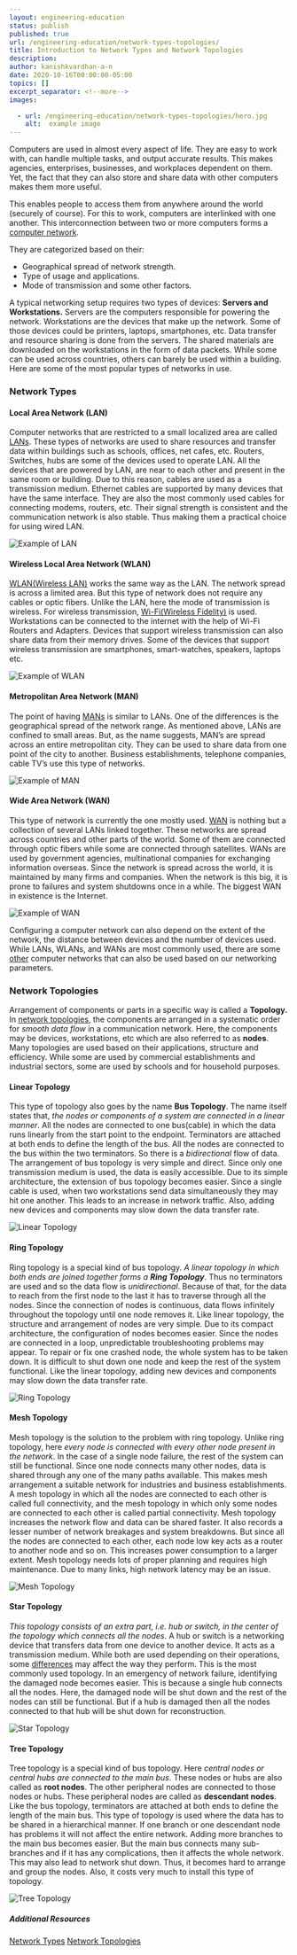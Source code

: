 ```yaml
---
layout: engineering-education
status: publish
published: true
url: /engineering-education/network-types-topologies/
title: Introduction to Network Types and Network Topologies
description:
author: kanishkvardhan-a-n
date: 2020-10-16T00:00:00-05:00
topics: []
excerpt_separator: <!--more-->
images:

  - url: /engineering-education/network-types-topologies/hero.jpg
    alt:  example image
---
```

Computers are used in almost every aspect of life. They are easy to work with, can handle multiple tasks, and output accurate results. This makes agencies, enterprises, businesses, and workplaces dependent on them. Yet, the fact that they can also store and share data with other computers makes them more useful.
<!--more-->
This enables people to access them from anywhere around the world (securely of course). For this to work, computers are interlinked with one another. This interconnection between two or more computers forms a [computer network](https://en.wikipedia.org/wiki/Computer_network).

They are categorized based on their:

-  Geographical spread of network strength.
-  Type of usage and applications.
-  Mode of transmission and some other factors.

A typical networking setup requires two types of devices: **Servers and Workstations.**
Servers are the computers responsible for powering the network. Workstations are the devices that make up the network. Some of those devices could be printers, laptops, smartphones, etc. Data transfer and resource sharing is done from the servers. The shared materials are downloaded on the workstations in the form of data packets. While some can be used across countries, others can barely be used within a building. Here are some of the most popular types of networks in use.

### Network Types
#### Local Area Network (LAN)
Computer networks that are restricted to a small localized area are called [LANs](https://en.wikipedia.org/wiki/Local_area_network). These types of networks are used to share resources and transfer data within buildings such as schools, offices, net cafes, etc. Routers, Switches, hubs are some of the devices used to operate LAN. All the devices that are powered by LAN, are near to each other and present in the same room or building.
Due to this reason, cables are used as a transmission medium. Ethernet cables are supported by many devices that have the same interface. They are also the most commonly used cables for connecting modems, routers, etc. Their signal strength is consistent and the communication network is also stable. Thus making them a practical choice for using wired LAN.

![Example of LAN](/engineering-education/network-types-topologies/lan.jpg)

#### Wireless Local Area Network (WLAN)
[WLAN(Wireless LAN)](https://en.wikipedia.org/wiki/Wireless_LAN) works the same way as the LAN. The network spread is across a limited area. But this type of network does not require any cables or optic fibers. Unlike the LAN, here the mode of transmission is wireless. For wireless transmission, [Wi-Fi(Wireless Fidelity)](https://en.wikipedia.org/wiki/Wi-Fi) is used. Workstations can be connected to the internet with the help of Wi-Fi Routers and Adapters. Devices that support wireless transmission can also share data from their memory drives. Some of the devices that support wireless transmission are smartphones, smart-watches, speakers, laptops etc.

![Example of WLAN](/engineering-education/network-types-topologies/wlan.jpg)

#### Metropolitan Area Network (MAN)
The point of having [MANs](https://en.wikipedia.org/wiki/Metropolitan_area_network) is similar to LANs. One of the differences is the geographical spread of the network range. As mentioned above, LANs are confined to small areas. But, as the name suggests, MAN’s are spread across an entire metropolitan city. They can be used to share data from one point of the city to another. Business establishments, telephone companies, cable TV’s use this type of networks.  

![Example of MAN](/engineering-education/network-types-topologies/man.jpg)

#### Wide Area Network (WAN)
This type of network is currently the one mostly used. [WAN](https://en.wikipedia.org/wiki/Wide_area_network) is nothing but a collection of several LANs linked together. These networks are spread across countries and other parts of the world. Some of them are connected through optic fibers while some are connected through satellites. WANs are used by government agencies, multinational companies for exchanging information overseas. Since the network is spread across the world, it is maintained by many firms and companies. When the network is this big, it is prone to failures and system shutdowns once in a while. The biggest WAN in existence is the Internet.   

![Example of WAN](/engineering-education/network-types-topologies/wan.jpg)

 Configuring a computer network can also depend on the extent of the network, the distance between devices and the number of devices used. While LANs, WLANs, and WANs are most commonly used, there are some [other](https://www.belden.com/blog/smart-building/network-types) computer networks that can also be used based on our networking parameters.



### Network Topologies
Arrangement of components or parts in a specific way is called a **Topology.** In [network topologies](https://en.wikipedia.org/wiki/Network_topology), the components are arranged in a systematic order for *smooth data flow* in a communication network. Here, the components may be devices, workstations, etc which are also referred to as **nodes**. Many topologies are used based on their applications, structure and efficiency. While some are used by commercial establishments and industrial sectors, some are used by schools and for household purposes.

#### Linear Topology
This type of topology also goes by the name **Bus Topology**. The name itself states that, *the nodes or components of a system are connected in a linear manner*. All the nodes are connected to one bus(cable) in which the data runs linearly from the start point to the endpoint. Terminators are attached at both ends to define the length of the bus. All the nodes are connected to the bus within the two terminators. So there is a *bidirectional* flow of data.
The arrangement of bus topology is very simple and direct. Since only one transmission medium is used, the data is easily accessible. Due to its simple architecture, the extension of bus topology becomes easier. Since a single cable is used, when two workstations send data simultaneously they may hit one another. This leads to an increase in network traffic. Also, adding new devices and components may slow down the data transfer rate.

![Linear Topology](/engineering-education/network-types-topologies/bus.jpg)

#### Ring Topology
Ring topology is a special kind of bus topology. *A linear topology in which both ends are joined together forms a **Ring Topology***. Thus no terminators are used and so the data flow is *unidirectional*. Because of that, for the data to reach from the first node to the last  it has to traverse through all the nodes. Since the connection of nodes is continuous, data flows infinitely throughout the topology until one node removes it.
Like linear topology, the structure and arrangement of nodes are very simple. Due to its compact architecture, the configuration of nodes becomes easier. Since the nodes are connected in a loop, unpredictable troubleshooting problems may appear. To repair or fix one crashed node, the whole system has to be taken down. It is difficult to shut down one node and keep the rest of the system functional. Like the linear topology, adding new devices and components may slow down the data transfer rate.

![Ring Topology](/engineering-education/network-types-topologies/ring.jpg)

#### Mesh Topology
Mesh topology is the solution to the problem with ring topology. Unlike ring topology, here *every node is connected with every other node present in the network*. In the case of a single node failure, the rest of the system can still be functional. Since one node connects many other nodes, data is shared through any one of the many paths available. This makes mesh arrangement a suitable network for industries and business establishments. A mesh topology in which all the nodes are connected to each other is called full connectivity, and the mesh topology in which only some nodes are connected to each other is called partial connectivity.
Mesh topology increases the network flow and data can be shared faster. It also records a lesser number of network breakages and system breakdowns. But since all the nodes are connected to each other, each node low key acts as a router to another node and so on. This increases power consumption to a larger extent. Mesh topology needs lots of proper planning and requires high maintenance. Due to many links, high network latency may be an issue.

![Mesh Topology](/engineering-education/network-types-topologies/mesh.jpg)

#### Star Topology
*This topology consists of an extra part, i.e. hub or switch, in the center of the topology which connects all the nodes*. A hub or switch is a networking device that transfers data from one device to another device. It acts as a transmission medium. While both are used depending on their operations, some [differences](https://www.geeksforgeeks.org/difference-between-hub-and-switch/) may affect the way they perform. This is the most commonly used topology.
In an emergency of network failure, identifying the damaged node becomes easier. This is because a single hub connects all the nodes. Here, the damaged node will be shut down and the rest of the nodes can still be functional. But if a hub is damaged then all the nodes connected to that hub will be shut down for reconstruction.

![Star Topology](/engineering-education/network-types-topologies/star.jpg)

#### Tree Topology
Tree topology is a special kind of bus topology. Here *central nodes or central hubs are connected to the main bus*. These nodes or hubs are also called as **root nodes**. The other peripheral nodes are connected to those nodes or hubs. These peripheral nodes are called as **descendant nodes**. Like the bus topology, terminators are attached at both ends to define the length of the main bus. This type of topology is used where the data has to be shared in a hierarchical manner.
If one branch or one descendant node has problems it will not affect the entire network. Adding more branches to the main bus becomes easier. But the main bus connects many sub-branches and if it has any complications, then it affects the whole network. This may also lead to network shut down. Thus, it becomes hard to arrange and group the nodes. Also, it costs very much to install this type of topology.

![Tree Topology](/engineering-education/network-types-topologies/tree.jpg)

##### Additional Resources
[Network Types](https://www.javatpoint.com/types-of-computer-network)
[Network Topologies](https://www.javatpoint.com/computer-network-topologies)
